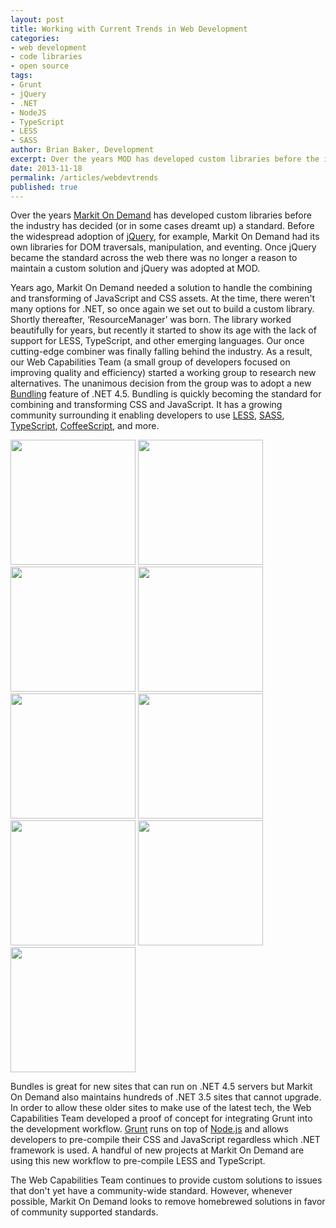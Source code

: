```yaml
---
layout: post
title: Working with Current Trends in Web Development
categories: 
- web development
- code libraries
- open source
tags: 
- Grunt
- jQuery
- .NET
- NodeJS
- TypeScript
- LESS
- SASS
author: Brian Baker, Development
excerpt: Over the years MOD has developed custom libraries before the industry has decided (or in some cases dreamt up) a standard. 
date: 2013-11-18
permalink: /articles/webdevtrends
published: true
---
```


Over the years [Markit On Demand](http://www.markit.com/product/markit-on-demand) has developed custom libraries before the industry has decided (or in some cases dreamt up) a standard. Before the widespread adoption of [jQuery](http://jquery.com/), for example, Markit On Demand had its own libraries for DOM traversals, manipulation, and eventing. Once jQuery became the standard across the web there was no longer a reason to maintain a custom solution and jQuery was adopted at MOD.
 
Years ago, Markit On Demand needed a solution to handle the combining and transforming of JavaScript and CSS assets. At the time, there weren't many options for .NET, so once again we set out to build a custom library. Shortly thereafter, &lsquo;ResourceManager&rsquo; was born.  The library worked beautifully for years, but recently it started to show its age with the lack of support for LESS, TypeScript, and other emerging languages. Our once cutting-edge combiner was finally falling behind the industry. As a result, our Web Capabilities Team (a small group of developers focused on improving quality and efficiency) started a working group to research new alternatives. The unanimous decision from the group was to adopt a new <a href="http://bundletransformer.codeplex.com/" target="_blank">Bundling</a> feature of .NET 4.5. Bundling is quickly becoming the standard for combining and transforming CSS and JavaScript. It has a growing community surrounding it enabling developers to use [LESS](http://lesscss.org/), [SASS](http://sass-lang.com/), [TypeScript](http://www.typescriptlang.org/), [CoffeeScript](http://coffeescript.org/), and more.
 
<div class="img-panel">
	<img src="http://download-codeplex.sec.s-msft.com/Download?ProjectName=bundletransformer&DownloadId=387063&Build=20821" width="200" />
	<img src="http://nodejs.org/images/logo.png" width="200" />
	<img src="http://www.typescriptlang.org/content/images/logo_small.png" width="200" />
	<img src="http://lesscss.org/images/logo.png" width="200" />
	<img src="http://coffeescript.org/documentation/images/logo.png" width="200" />
	<img src="http://pivotal.github.io/jasmine/images/jasmine_logo.png" width="200" />
	<img src="http://www.jshint.com/res/jshint.png" width="200" />
	<img src="http://yuilibrary.com/img/yui-logo.png" width="200" />
	<img src="http://gruntjs.com/img/grunt-logo.png" width="200" />
</div>

Bundles is great for new sites that can run on .NET 4.5 servers but Markit On Demand also maintains hundreds of .NET 3.5 sites that cannot upgrade. In order to allow these older sites to make use of the latest tech, the Web Capabilities Team developed a proof of concept for integrating Grunt into the development workflow. [Grunt](http://gruntjs.com/) runs on top of [Node.js](http://nodejs.org/) and allows developers to pre-compile their CSS and JavaScript regardless which .NET framework is used. A handful of new projects at Markit On Demand are using this new workflow to pre-compile LESS and TypeScript.
 
The Web Capabilities Team continues to provide custom solutions to issues that don't yet have a community-wide standard. However, whenever possible, Markit On Demand looks to remove homebrewed solutions in favor of community supported standards.
